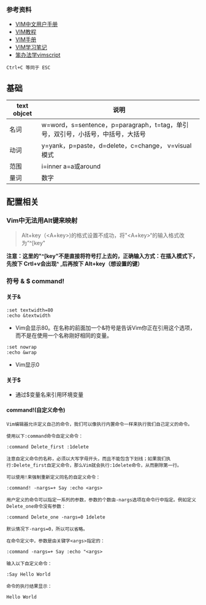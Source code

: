 ### 参考资料

- [VIM中文用户手册](https://yianwillis.github.io/vimcdoc/doc/help.html)
- [VIM教程](https://www.w3cschool.cn/vim/)
- [VIM手册](https://vim.rtorr.com/lang/zh_cn)
- [VIM学习笔记](http://yyq123.github.io/learn-vim/)
- [笨办法学vimscript](https://www.kancloud.cn/kancloud/learn-vimscript-the-hard-way/49321)

`Ctrl+C 等同于 ESC`

## 基础

| text objcet | 说明 |
| --- | --- |
| 名词 | w=word，s=sentence，p=paragraph，t=tag，单引号，双引号，小括号，中括号，大括号 |
| 动词 | y=yank，p=paste，d=delete，c=change， v=visual模式 |
| 范围 | i=inner a=a或around |
| 量词 | 数字 |


## 配置相关

### Vim中无法用Alt键来映射

  > Alt+key（<A+key>)的格式设置不成功，将"<A+key>“的输入格式改为”^[key"

  **注意：这里的"^[key"不是直接将符号打上去的，正确输入方式：在插入模式下，先按下 Crtl+v会出现^ ,后再按下 Alt+key（想设置的键）**
  
  
### 符号 & $ command!

#### 关于&

```
:set textwidth=80
:echo &textwidth
```
- Vim会显示80。在名称的前面加一个&符号是告诉Vim你正在引用这个选项，而不是在使用一个名称刚好相同的变量。

```
:set nowrap
:echo &wrap
```
- Vim显示0

#### 关于$

- 通过$变量名来引用环境变量

#### command!(自定义命令)

```
Vim编辑器允许定义自己的命令，我们可以像执行内置命令一样来执行我们自己定义的命令。

使用以下:command命令自定义命令：

:command Delete_first :1delete

注意自定义命令的名称，必须以大写字母开头，而且不能包含下划线；如果我们执行:Delete_first自定义命令，那么Vim就会执行:1delete命令，从而删除第一行。

可以使用!来强制重新定义同名的自定义命令：

:command! -nargs=+ Say :echo <args>

用户定义的命令可以指定一系列的参数，参数的个数由-nargs选项在命令行中指定。例如定义Delete_one命令没有参数：

:command Delete_one -nargs=0 1delete

默认情况下-nargs=0，所以可以省略。

在命令定义中，参数是由关键字<args>指定的：

:command -nargs=+ Say :echo "<args>

输入以下自定义命令：

:Say Hello World

命令的执行结果显示：

Hello World
```
